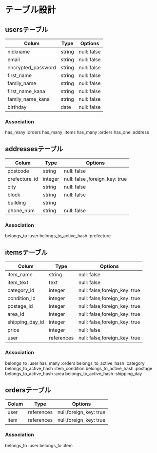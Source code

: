 # テーブル設計

## usersテーブル

| Colum              |  Type        | Options       |  
| ------------------ | ------------ | ------------- |  
| nickname           | string       | null: false   | 
| email              | string       | null: false   |
| encrypted_password | string       | null: false   |
| first_name         | string       | null: false   |
| family_name        | string       | null: false   |
| first_name_kana    | string       | null: false   |
| family_name_kana   | string       | null: false   |
| birthday           | date         | null: false   |

### Association
  has_many :orders
  has_many :items
  has_many :orders
  has_one: address

## addressesテーブル
| Colum         | Type       | Options                        |
| ------------- | ---------- | ------------------------------ |
| postcode      | string     | null: false                    |
| prefecture_id | integer    | null: false ,foreign_key: true |
| city          | string     | null: false                    |
| block         | string     | null: false                    |
| building      | string     |                                |
| phone_num     | string     | null: false                    |

### Association
  belongs_to :user
  belongs_to_active_hash :prefecture

## itemsテーブル

| Colum           | Type          | Options                       |
| --------------- | ------------- | ----------------------------- |
| item_name       | string        | null: false                   |
| item_text       | text          | null: false                   |
| category_id     | integer       | null: false,foreign_key: true |
| condition_id    | integer       | null: false,foreign_key: true |
| postage_id      | integer       | null: false,foreign_key: true |
| area_id         | integer       | null: false,foreign_key: true |
| shipping_day_id | integer       | null: false,foreign_key: true | 
| price           | integer       | null: false                   |
| user            | references    | null: false,foreign_key: true |

### Association
  belongs_to :user
  has_many :orders
  belongs_to_active_hash :category
  belongs_to_active_hash :item_condition
  belongs_to_active_hash :postage
  belongs_to_active_hash :area
  belongs_to_active_hash :shipping_day

## ordersテーブル
| Colum |  Type      | Options                |
| ----- | ---------- | ---------------------- |
| user  | references | null,foreign_key: true |
| item  | references | null,foreign_key: true |

### Association
  belongs_to :user
  belongs_to :item

